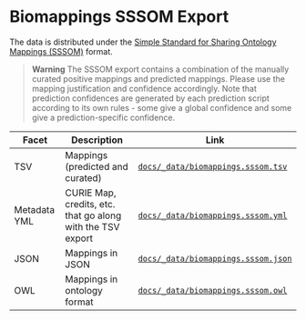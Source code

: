 # Biomappings SSSOM Export

The data is distributed under the [Simple Standard for Sharing Ontology Mappings
(SSSOM)](https://github.com/mapping-commons/sssom) format.

> **Warning**
> The SSSOM export contains a combination of the manually curated positive mappings and predicted mappings.
> Please use the mapping justification and confidence accordingly. Note that prediction confidences are
> generated by each prediction script according to its own rules - some give a global confidence and some
> give a prediction-specific confidence.

| Facet        | Description                                                | Link                                                                                                                                   |
|--------------|------------------------------------------------------------|----------------------------------------------------------------------------------------------------------------------------------------|
| TSV          | Mappings (predicted and curated)                           | [`docs/_data/biomappings.sssom.tsv`](https://github.com/biopragmatics/biomappings/raw/master/docs/_data/sssom/biomappings.sssom.tsv)   |
| Metadata YML | CURIE Map, credits, etc. that go along with the TSV export | [`docs/_data/biomappings.sssom.yml`](https://github.com/biopragmatics/biomappings/raw/master/docs/_data/sssom/biomappings.sssom.yml)   |
| JSON         | Mappings in JSON                                           | [`docs/_data/biomappings.sssom.json`](https://github.com/biopragmatics/biomappings/raw/master/docs/_data/sssom/biomappings.sssom.json) |
| OWL          | Mappings in ontology format                                | [`docs/_data/biomappings.sssom.owl`](https://github.com/biopragmatics/biomappings/raw/master/docs/_data/sssom/biomappings.sssom.owl)   |
